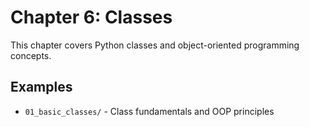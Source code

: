 # Chapter 6: Classes

This chapter covers Python classes and object-oriented programming concepts.

## Examples

- `01_basic_classes/` - Class fundamentals and OOP principles